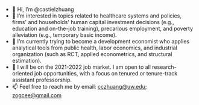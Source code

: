 - 👋 Hi, I’m @castielzhuang
- 👀 I’m interested in topics related to healthcare systems and policies, firms' and households' human capital investment decisions (e.g., education and on-the-job training), precarious employment, and poverty alleviation (e.g., temporary basic income).
- 🌱 I’m currently trying to become a development economist who applies analytical tools from public health, labor economics, and industrial organization (such as RCT, applied econometrics, and structural estimation).
- 💞️ I will be on the 2021-2022 job market. I am open to all research-oriented job opportunities, with a focus on tenured or tenure-track assistant professorship.
- 📫 Feel free to reach me by email: cczhuang@uw.edu; zogcee@gmail.com

<!---
castielzhuang/castielzhuang is a ✨ special ✨ repository because its `README.md` (this file) appears on your GitHub profile.
You can click the Preview link to take a look at your changes.
--->
